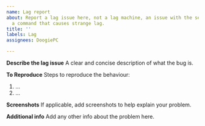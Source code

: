 ```yaml
---
name: Lag report
about: Report a lag issue here, not a lag machine, an issue with the server, perhaps
  a command that causes strange lag.
title: ''
labels: Lag
assignees: DoogiePC

---
```


**Describe the lag issue**
A clear and concise description of what the bug is.

**To Reproduce**
Steps to reproduce the behaviour:
1. ...
2. ...

**Screenshots**
If applicable, add screenshots to help explain your problem.

**Additional info**
Add any other info about the problem here.
